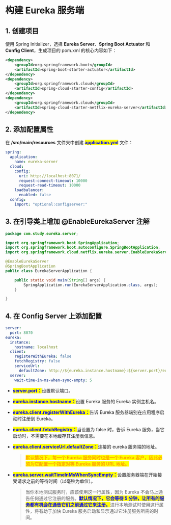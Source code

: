 # 构建 Eureka 服务端

## 1. 创建项目

使用 Spring Initializer，选择 **Eureka Server**、**Spring Boot Actuator** 和 **Config Client**，生成项目的 pom.xml 的核心内容如下：

```xml
<dependency>
    <groupId>org.springframework.boot</groupId>
    <artifactId>spring-boot-starter-actuator</artifactId>
</dependency>
<dependency>
    <groupId>org.springframework.cloud</groupId>
    <artifactId>spring-cloud-starter-config</artifactId>
</dependency>
<dependency>
    <groupId>org.springframework.cloud</groupId>
    <artifactId>spring-cloud-starter-netflix-eureka-server</artifactId>
</dependency>
```

## 2. 添加配置属性

在 **/src/main/resources** 文件夹中创建 <mark style="color:blue;">**application.yml**</mark> 文件：

```yaml
spring:
  application:
    name: eureka-server
  cloud:
    config:
      uri: http://localhost:8071/
      request-connect-timeout: 10000
      request-read-timeout: 10000
    loadbalancer:
      enabled: false
  config:
    import: "optional:configserver:"
```

## 3. 在引导类上增加 @EnableEurekaServer 注解

```java
package com.study.eureka.server;

import org.springframework.boot.SpringApplication;
import org.springframework.boot.autoconfigure.SpringBootApplication;
import org.springframework.cloud.netflix.eureka.server.EnableEurekaServer;

@EnableEurekaServer
@SpringBootApplication
public class EurekaServerApplication {

    public static void main(String[] args) {
        SpringApplication.run(EurekaServerApplication.class, args);
    }

}
```

## 4. 在 Config Server 上添加配置

```yaml
server:
  port: 8070
eureka:
  instance:
    hostname: localhost
  client:
    registerWithEureka: false
    fetchRegistry: false
    serviceUrl:
      defaultZone: http://${eureka.instance.hostname}:${server.port}/eureka/
  server:
    wait-time-in-ms-when-sync-empty: 5
```

* <mark style="color:blue;">**server.port：**</mark>设置默认端口。
* <mark style="color:blue;">**eureka.instance.hostname：**</mark>设置 Eureka 服务的 Eureka 实例主机名。
* <mark style="color:blue;">**eureka.client.registerWithEureka：**</mark>告诉 Eureka 服务器端别在应用程序启动时注册到 Eureka。
* <mark style="color:blue;">**eureka.client.fetchRegistry：**</mark>当设置为 false 时，告诉 Eureka 服务，当它启动时，不需要在本地缓存其注册表信息。
*   <mark style="color:blue;">**eureka.client.serviceUrl.defaultZone：**</mark>连接的 eureka 服务端的地址。

    > <mark style="color:orange;">**默认情况下，每一个 Eureka 服务同时也是一个 Eureka 客户，因此必须为它配置一个指定对等 Eureka 服务的 URL 地址。**</mark>
*   <mark style="color:blue;">**eureka.server.waitTimeInMsWhenSyncEmpty：**</mark>设置服务器端在开始接受请求之前的等待时间（以毫秒为单位）。

    > 当你本地测试服务时，应该使用这一行属性，因为 Eureka 不会马上通告任何通过它注册的服务。<mark style="color:blue;">**默认情况下，它会等待 5 分钟，让所有的服务都有机会在通告它们之前通过它来注册。**</mark>进行本地测试时使用这行属性，将有助于加快 Eureka 服务启动和显示通过它注册服务所需的时间。

